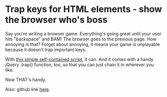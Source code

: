 # Trap keys for HTML elements - show the browser who's boss

Say you're writing a browser game. Everything's going great until your user hits "backspace" and BAM! The browser goes to the previous page. How annoying is that? Forget about annoying, it means your game is unplayable because it doesn't trap important keys.

With <a href="http://pomax.nihongoresources.com/pages/KeyTrap/">this simple self-contained script</a>, it can. And it comes with a handy jQuery .trap() function, too, so that you can just chain it in wherever you like.

Now THAT's handy.

Also: github link <a href="https://github.com/Pomax/KeyTrap.js">here</a>.